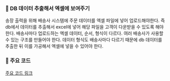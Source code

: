 <br>

### 📌 DB 데이터 추출해서 엑셀에 보여주기

송장 출력을 위해 배송사 시스템에 주문 데이터를 엑셀 파일에 넣어 업로드해야한다.
즉 db에서 데이터를 추출해서 excel에 넣어 해당 파일을 고객이 다운받을 수 있도록 해야한다.
배송사마다 업로드하는 엑셀 데이터, 순서, 형식이 다르다.
여러 배송사가 사용할 수 있는 구조를 만들어야 한다.
데이터 형식도 배송사마다 다르기 때문에 db 데이터를 추출한 뒤 이를 가공해서 엑셀에 넣을 수 있어야 한다.

### 📌 주요 코드



[주요 코드 링크](./Code)
